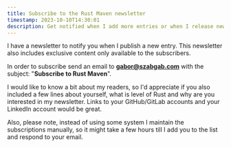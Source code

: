 ```yaml
---
title: Subscribe to the Rust Maven newsletter
timestamp: 2023-10-10T14:30:01
description: Get notified when I add more entries or when I release new versions of the Rust-related projects.
---
```


I have a newsletter to notify you when I publish a new entry. This newsletter also includes exclusive content only available to the subscribers.

In order to subscribe send an email to **gabor@szabgab.com** with the subject: "**Subscribe to Rust Maven**".

I would like to know a bit about my readers, so I'd appreciate if you also included a few lines about yourself, what
is level of Rust and why are you interested in my newsletter. Links to your GitHub/GitLab accounts and your LinkedIn account would be great.

Also, please note, instead of using some system I maintain the subscriptions manually, so it might take a few hours till I add you to the list and respond to your email.

